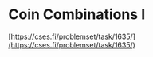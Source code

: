 # Coin Combinations I

[https://cses.fi/problemset/task/1635/](https://cses.fi/problemset/task/1635/)
